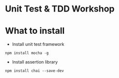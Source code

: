 Unit Test & TDD Workshop
===

# What to install

* Install unit test framework
```
npm install mocha -g
```

* Install assertion library
```
npm install chai --save-dev
``` 